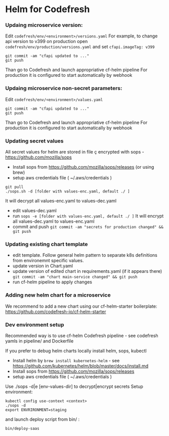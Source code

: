 # Helm for Codefresh

### Updaing microservice version:
Edit `codefresh/env/<environment>/versions.yaml`
For example, to change api version to v399 on production open `codefresh/env/production/versions.yaml`
and set `cfapi.imageTag: v399`
```
git commit -am "cfapi updated to ..."
git push
```
Than go to Codefresh and launch appropriative cf-helm pipeline
For production it is configured to start automatically by webhook

### Updaing microservice non-secret parameters:
Edit `codefresh/env/<environment>/values.yaml`
```
git commit -am "cfapi updated to ..."
git push
```
Than go to Codefresh and launch appropriative cf-helm pipeline
For production it is configured to start automatically by webhook

### Updating secret values
All secret values for helm are stored in file ç encrypted with sops - https://github.com/mozilla/sops  

* Install sops from https://github.com/mozilla/sops/releases (or using brew)
* setup aws credentials file ( ~/.aws/credentials )
```
git pull
./sops.sh -d [folder with values-enc.yaml, default ./ ]
```
It will decrypt all values-enc.yaml to values-dec.yaml
* edit values-dec.yaml
* run `sops -e [folder with values-enc.yaml, default ./ ]`
  It will encrypt all values-dec.yaml to values-enc.yaml
* commit and push
  `git commit -am "secrets for production changed" && git push`

### Updating existing chart template
* edit template. Follow general helm pattern to separate k8s definitions from environemnt specific values. 
* update version in Chart.yaml
* update version of edited chart in requirements.yaml (if it appears there)
`git commit -am "chart main-service changed" && git push`
* run cf-helm pipeline to apply changes
  
### Adding new helm chart for a microservice
We recommend to add a new chart using our cf-helm-starter boilerplate: 
https://github.com/codefresh-io/cf-helm-starter  
  
### Dev environment setup
Recommended way is to use cf-helm Codefresh pipeline - see codefresh yamls in pipeline/ and Dockerfile

If you prefer to debug helm charts locally install helm, sops, kubectl 
* Install helm by `brew install kubernetes-helm` - see https://github.com/kubernetes/helm/blob/master/docs/install.md
* Install sops from https://github.com/mozilla/sops/releases
* setup aws credentials file ( ~/.aws/credentials )

Use ./sops -d|e [env-values-dir] to decrypt|encrypt secrets
Setup environment:
```
kubectl config use-context <context>
./sops -d
export ENVRIRONMENT=staging
```

and launch deploy script from bin/ :
```
bin/deploy-saas
```
